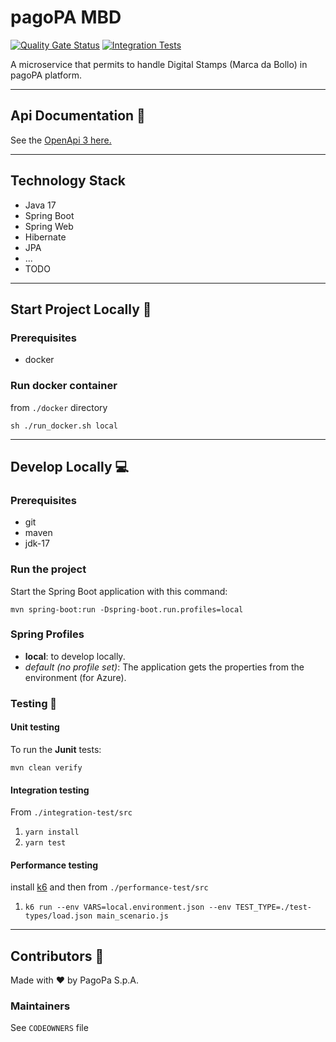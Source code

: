 # pagoPA MBD

[![Quality Gate Status](https://sonarcloud.io/api/project_badges/measure?project=pagopa-mbd&metric=alert_status)](https://sonarcloud.io/dashboard?id=pagopa-mbd)
[![Integration Tests](https://github.com/pagopa/pagopa-mbd/actions/workflows/integration_test.yml/badge.svg?branch=main)](https://github.com/pagopa/pagopa-mbd/actions/workflows/integration_test.yml)

A microservice that permits to handle Digital Stamps (Marca da Bollo) in pagoPA platform.

---

## Api Documentation 📖

See
the [OpenApi 3 here.](https://editor.swagger.io/?url=https://raw.githubusercontent.com/pagopa/pagopa-mbd/refs/heads/main/openapi/openapi.json)


---

## Technology Stack

- Java 17
- Spring Boot
- Spring Web
- Hibernate
- JPA
- ...
- TODO

---

## Start Project Locally 🚀

### Prerequisites

- docker

### Run docker container

from `./docker` directory

`sh ./run_docker.sh local`

---

## Develop Locally 💻

### Prerequisites

- git
- maven
- jdk-17

### Run the project

Start the Spring Boot application with this command:

`mvn spring-boot:run -Dspring-boot.run.profiles=local`

### Spring Profiles

- **local**: to develop locally.
- _default (no profile set)_: The application gets the properties from the environment (for Azure).

### Testing 🧪

#### Unit testing

To run the **Junit** tests:

`mvn clean verify`

#### Integration testing

From `./integration-test/src`

1. `yarn install`
2. `yarn test`

#### Performance testing

install [k6](https://k6.io/) and then from `./performance-test/src`

1. `k6 run --env VARS=local.environment.json --env TEST_TYPE=./test-types/load.json main_scenario.js`

---

## Contributors 👥

Made with ❤️ by PagoPa S.p.A.

### Maintainers

See `CODEOWNERS` file
